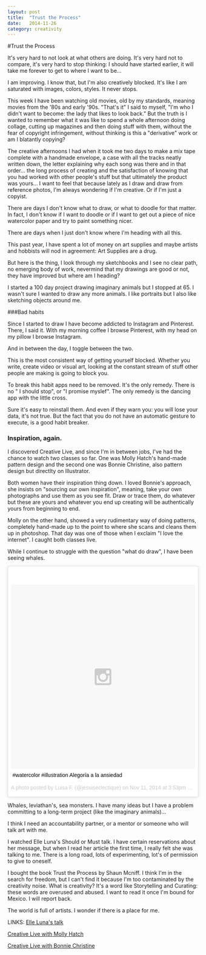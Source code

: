 ```yaml
---
layout: post
title:  "Trust the Process"
date:   2014-11-26
category: creativity
---
```


#Trust the Process

It's very hard to not look at what others are doing. It's very hard not to compare, it's very hard to stop thinking: I should have started earlier, it will take me forever to get to where I want to be...

I am improving. I know that, but I'm also creatively blocked. It's like I am saturated with images, colors, styles. It never stops. 

This week I have been watching old movies, old by my standards, meaning movies from the '80s and early '90s. "That's it" I said to myself, "I'm who I didn't want to become: the lady that likes to look back." But the truth is I wanted to remember what it was like to spend a whole afternoon doing collage, cutting up magazines and then doing stuff with them, without the fear of copyright infringement, without thinking is this a "derivative" work or am I blatantly copying?

The creative afternoons I had when it took me two days to make a mix tape complete with a handmade envelope, a case with all the tracks neatly written down, the letter explaining why each song was there and in that order... the long process of creating and the satisfaction of knowing that you had worked with other people's stuff but that ultimately the product was yours... I want to feel that because lately as I draw and draw from reference photos, I'm always wondering if I'm creative. Or if I'm just a copyist. 

There are days I don't know what to draw, or what to doodle for that matter. In fact, I don't know if I want to doodle or if I want to get out a piece of nice watercolor paper and try to paint something nicer. 

There are days when I just don't know where I'm heading with all this.

This past year, I have spent a lot of money on art supplies and maybe artists and hobbists will nod in agreement: Art Supplies are a drug. 

But here is the thing, I look through my sketchbooks and I see no clear path, no emerging body of work, nevermind that my drawings are good or not, they have improved but where am I heading? 

I started a 100 day project drawing imaginary animals but I stopped at 65. I wasn't sure I wanted to draw any more animals. I like portraits but I also like sketching objects around me. 

###Bad habits

Since I started to draw I have become addicted to Instagram and Pinterest. There, I said it.  With my morning coffee I browse Pinterest, with my head on my pillow I browse Instagram. 

And in between the day, I toggle between the two. 

This is the most consistent way of getting yourself blocked. Whether you write, create video or visual art, looking at the constant stream of stuff other people are making is going to block you.

To break this habit apps need to be removed. It's the only remedy. There is no " I should stop", or "I promise myslef". The only remedy is the dancing app with the little cross.

Sure it's easy to reinstall them. And even if they warn you: you will lose your data, it's not true. But the fact that you do not have an automatic gesture to execute, is a good habit breaker.

### Inspiration, again.
I discovered Creative Live, and since I'm in between jobs, I've had the chance to watch two classes so far. 
One was Molly Hatch's hand-made pattern design and the second one was Bonnie Christine, also pattern design but directlty on Illustrator.

Both women have their inspiration thing down. I loved Bonnie's approach, she insists on "sourcing our own inspiration", meaning, take your own photographs and use them as you see fit. Draw or trace them, do whatever but these are yours and whatever you end up creating will be authentically yours from beginning to end.

Molly on the other hand, showed a very rudimentary way of doing patterns, completely hand-made up to the point to where she scans and cleans them up in photoshop. That day was one of those when I exclaim "I love the internet". I caught both classes live.

While I continue to struggle with the question "what do draw", I have been seeing whales. 

<blockquote class="instagram-media" data-instgrm-captioned data-instgrm-version="4" style=" background:#FFF; border:0; border-radius:3px; box-shadow:0 0 1px 0 rgba(0,0,0,0.5),0 1px 10px 0 rgba(0,0,0,0.15); margin: 1px; max-width:658px; padding:0; width:99.375%; width:-webkit-calc(100% - 2px); width:calc(100% - 2px);"><div style="padding:8px;"> <div style=" background:#F8F8F8; line-height:0; margin-top:40px; padding:50% 0; text-align:center; width:100%;"> <div style=" background:url(data:image/png;base64,iVBORw0KGgoAAAANSUhEUgAAACwAAAAsCAMAAAApWqozAAAAGFBMVEUiIiI9PT0eHh4gIB4hIBkcHBwcHBwcHBydr+JQAAAACHRSTlMABA4YHyQsM5jtaMwAAADfSURBVDjL7ZVBEgMhCAQBAf//42xcNbpAqakcM0ftUmFAAIBE81IqBJdS3lS6zs3bIpB9WED3YYXFPmHRfT8sgyrCP1x8uEUxLMzNWElFOYCV6mHWWwMzdPEKHlhLw7NWJqkHc4uIZphavDzA2JPzUDsBZziNae2S6owH8xPmX8G7zzgKEOPUoYHvGz1TBCxMkd3kwNVbU0gKHkx+iZILf77IofhrY1nYFnB/lQPb79drWOyJVa/DAvg9B/rLB4cC+Nqgdz/TvBbBnr6GBReqn/nRmDgaQEej7WhonozjF+Y2I/fZou/qAAAAAElFTkSuQmCC); display:block; height:44px; margin:0 auto -44px; position:relative; top:-22px; width:44px;"></div></div> <p style=" margin:8px 0 0 0; padding:0 4px;"> <a href="https://instagram.com/p/vuJ0DrK8qm/" style=" color:#000; font-family:Arial,sans-serif; font-size:14px; font-style:normal; font-weight:normal; line-height:17px; text-decoration:none; word-wrap:break-word;" target="_top">#watercolor #illustration Alegoría a la ansiedad</a></p> <p style=" color:#c9c8cd; font-family:Arial,sans-serif; font-size:14px; line-height:17px; margin-bottom:0; margin-top:8px; overflow:hidden; padding:8px 0 7px; text-align:center; text-overflow:ellipsis; white-space:nowrap;">A photo posted by Luisa F. (@jesuiseclectique) on <time style=" font-family:Arial,sans-serif; font-size:14px; line-height:17px;" datetime="2014-11-22T23:53:22+00:00">Nov 11, 2014 at 3:53pm PST</time></p></div></blockquote>
<script async defer src="//platform.instagram.com/en_US/embeds.js"></script>

Whales, leviathan's, sea monsters. I have many ideas but I have a problem committing to a long-term project (like the imaginary animals)... 

I think I need an accountability partner, or a mentor or someone who will talk art with me. 

I watched Elle Luna's Should or Must talk. I have certain reservations about her message, but when I read her article the first time, I really felt she was talking to me. There is a long road, lots of experimenting, lot's of permission to give to oneself. 

I bought the book Trust the Process by Shaun Mcniff. I think I'm in the search for freedom, but I can't find it because I'm too contaminated by the creativity noise. 
What is creativity? It's a word like Storytelling and Curating: these words are overused and abused. I want to read it once I'm bound for Mexico. I will report back.

The world is full of artists. I wonder if there is a place for me.

LINKS:
[Elle Luna's talk](https://gigaom.com/2014/11/18/how-to-design-your-way-to-a-better-life/)

[Creative Live with Molly Hatch](https://www.creativelive.com/courses/pattern-design-hand-screen-surface-molly-hatch)

[Creative Live with Bonnie Christine](https://www.creativelive.com/courses/design-surface-patterns-scratch-bonnie-christine)


